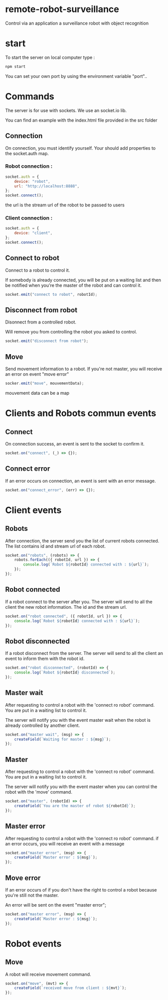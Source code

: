 # remote-robot-surveillance

Control via an application a surveillance robot with object recognition

# start

To start the server on local computer type :

```bash
npm start
```

You can set your own port by using the environment variable "port"..

# Commands

The server is for use with sockets. We use an socket.io lib.

You can find an example with the index.html file provided in the src folder

## Connection

On connection, you must identify yourself.
Your should add properties to the socket.auth map.

### Robot connection :

```js
socket.auth = {
    device: "robot",
    url: "http://localhost:8888",
};
socket.connect();
```

the url is the stream url of the robot to be passed to users

### Client connection :

```js
socket.auth = {
    device: "client",
};
socket.connect();
```

## Connect to robot

Connect to a robot to control it.

If somebody is already connected, you will be put on a waiting list and then be notified when you're the master of the robot and can control it.

```js
socket.emit("connect to robot", robotId);
```

## Disconnect from robot

Disonnect from a controlled robot.

Will remove you from controlling the robot you asked to control.

```js
socket.emit("disconnect from robot");
```

## Move

Send movement information to a robot.
If you're not master, you will receive an error on event "move error"

```js
socker.emit("move", mouvementData);
```

mouvement data can be a map

# Clients and Robots commun events

## Connect

On connection success, an event is sent to the socket to confirm it.

```js
socket.on("connect", (_) => {});
```

## Connect error

If an error occurs on connection, an event is sent with an error message.

```js
socket.on("connect_error", (err) => {});
```

# Client events

## Robots

After connection, the server send you the list of current robots connected.
The list contains id and stream url of each robot.

```js
socket.on("robots", (robots) => {
    robots.forEach(({ robotId, url }) => {
        console.log(`Robot ${robotId} connected with : ${url}`);
    });
});
```

## Robot connected

If a robot connect to the server after you.
The server will send to all the client the new robot information.
The id and the stream url.

```js
socket.on("robot connected", ({ robotId, url }) => {
    console.log(`Robot ${robotId} connected with : ${url}`);
});
```

## Robot disconnected

If a robot disconnect from the server.
The server will send to all the client an event to inform them with the robot id.

```js
socket.on("robot disconnected", (robotId) => {
    console.log(`Robot ${robotId} disconnected`);
});
```

## Master wait

After requesting to control a robot with the 'connect ro robot' command.
You are put in a waiting list to control it.

The server will notify you with the event master wait when the robot is already controlled by another client.

```js
socket.on("master wait", (msg) => {
    createField(`Waiting for master : ${msg}`);
});
```

## Master

After requesting to control a robot with the 'connect ro robot' command.
You are put in a waiting list to control it.

The server will notify you with the event master when you can control the robot with the 'move' command.

```js
socket.on("master", (robotId) => {
    createField(`You are the master of robot ${robotId}`);
});
```

## Master error

After requesting to control a robot with the 'connect ro robot' command.
if an error occurs, you will receive an event with a message

```js
socket.on("master error", (msg) => {
    createField(`Master error : ${msg}`);
});
```

## Move error

If an error occurs of if you don't have the right to control a robot because you're still not the master.

An error will be sent on the event "master error";

```js
socket.on("master error", (msg) => {
    createField(`Master error : ${msg}`);
});
```

# Robot events

## Move

A robot will receive movement command.

```js
socket.on("move", (mvt) => {
    createField(`received move from client : ${mvt}`);
});
```
